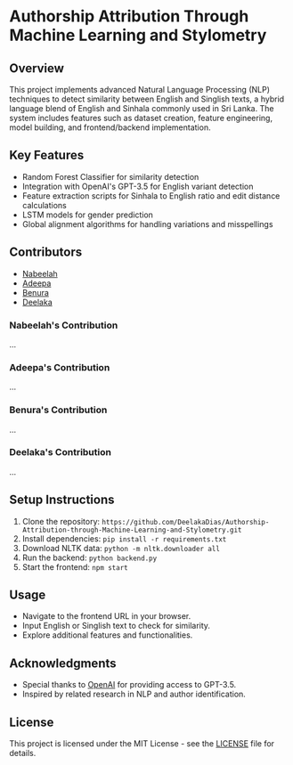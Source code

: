 # Authorship Attribution Through Machine Learning and Stylometry

## Overview
This project implements advanced Natural Language Processing (NLP) techniques to detect similarity between English and Singlish texts, a hybrid language blend of English and Sinhala commonly used in Sri Lanka. The system includes features such as dataset creation, feature engineering, model building, and frontend/backend implementation.

## Key Features
- Random Forest Classifier for similarity detection
- Integration with OpenAI's GPT-3.5 for English variant detection
- Feature extraction scripts for Sinhala to English ratio and edit distance calculations
- LSTM models for gender prediction
- Global alignment algorithms for handling variations and misspellings

## Contributors
- [Nabeelah](https://github.com/NabeelahF)
- [Adeepa](https://github.com/cipherdragon)
- [Benura](https://github.com/Benura2020)
- [Deelaka](https://github.com/DeelakaDias)

### Nabeelah's Contribution
...

### Adeepa's Contribution
...

### Benura's Contribution
...

### Deelaka's Contribution
...

## Setup Instructions
1. Clone the repository: `https://github.com/DeelakaDias/Authorship-Attribution-through-Machine-Learning-and-Stylometry.git`
2. Install dependencies: `pip install -r requirements.txt`
3. Download NLTK data: `python -m nltk.downloader all`
4. Run the backend: `python backend.py`
5. Start the frontend: `npm start`

## Usage
- Navigate to the frontend URL in your browser.
- Input English or Singlish text to check for similarity.
- Explore additional features and functionalities.

## Acknowledgments
- Special thanks to [OpenAI](https://openai.com) for providing access to GPT-3.5.
- Inspired by related research in NLP and author identification.

## License
This project is licensed under the MIT License - see the [LICENSE](LICENSE) file for details.
